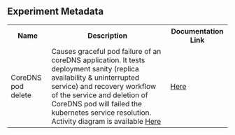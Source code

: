 ## Experiment Metadata

<table>
<tr>
<th> Name </th>
<th> Description </th>
<th> Documentation Link </th>
</tr>
<tr>
 <td> CoreDNS pod delete </td>
 <td> Causes graceful pod failure of an coreDNS application. It tests deployment sanity (replica availability & uninterrupted service) and recovery workflow of the service and deletion of CoreDNS pod will failed the kubernetes service resolution. Activity diagram is available <a href="https://github.com/litmuschaos/litmus/blob/coredns/experiments/coredns/pod_delete/activity_diagram_coredns.png">Here</a></td>
 <td>  
 <a href="https://docs.litmuschaos.io/docs/coredns-pod-delete/"> Here </a> </td>
 </tr>
 </table>